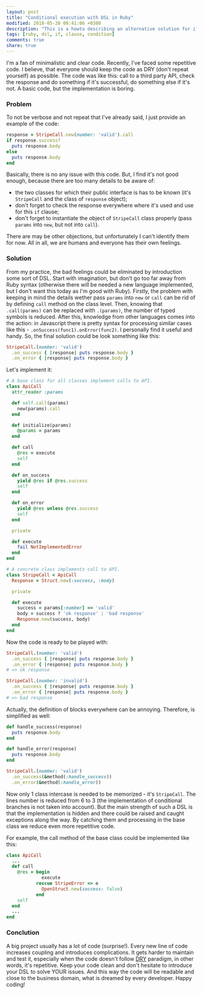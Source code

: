 ```yaml
---
layout: post
title: "Conditional execution with DSL in Ruby"
modified: 2018-05-28 00:41:06 +0300
description: "This is a howto describing an alternative solution for if-clause in Ruby."
tags: [ruby, dsl, if, clause, condition]
comments: true
share: true
---
```


I'm a fan of minimalistic and clear code. Recently, I've faced some repetitive code. I believe, that everyone should keep the code as DRY (don't repeat yourself) as possible. The code was like this: call to a third party API, check the response and do something if it's successful, do something else if it's not. A basic code, but the implementation is boring.

### Problem

To not be verbose and not repeat that I've already said, I just provide an example of the code:

```ruby
response = StripeCall.new(number: 'valid').call
if response.success?
  puts response.body
else
  puts response.body
end
```

Basically, there is no any issue with this code. But, I find it's not good enough, because there are too many details to be aware of:
- the two classes for which their public interface is has to be known (it's `StripeCall` and the class of `response` object);
- don't forget to check the response everywhere where it's used and use for this `if` clause;
- don't forget to instantiate the object of `StripeCall` class properly (pass `params` into `new`, but not into `call`).

There are may be other objections, but unfortunately I can't identify them for now. All in all, we are humans and everyone has their own feelings.

### Solution

From my practice, the bad feelings could be eliminated by introduction some sort of DSL. Start with imagination, but don't go too far away from Ruby syntax (otherwise there will be needed a new language implemented, but I don't want this today as I'm good with Ruby). Firstly, the problem with keeping in mind the details wether pass `params` into `new` or `call` can be rid of by defining `call` method on the class level. Then, knowing that `.call(params)` can be replaced with `.(params)`, the number of typed symbols is reduced. After this, knowledge from other languages comes into the action: in Javascript there is pretty syntax for processing similar cases like this - `.onSuccess(func1).onError(func2)`. I personally find it useful and handy. So, the final solution could be look something like this:


```ruby
StripeCall.(number: 'valid')
  .on_success { |response| puts response.body }
  .on_error { |response| puts response.body }
```

Let's implement it:

```ruby
# A base class for all classes implement calls to API.
class ApiCall
  attr_reader :params

  def self.call(params)
    new(params).call
  end

  def initialize(params)
    @params = params
  end

  def call
    @res = execute
    self
  end

  def on_success
    yield @res if @res.success
    self
  end

  def on_error
    yield @res unless @res.success
    self
  end

  private

  def execute
    fail NotImplementedError
  end
end
```

```ruby
# A concrete class implements call to API.
class StripeCall < ApiCall
  Response = Struct.new(:success, :body)

  private

  def execute
    success = params[:number] == 'valid'
    body = success ? 'ok response' : 'bad response'
    Response.new(success, body)
  end
end
```

Now the code is ready to be played with:

```ruby
StripeCall.(number: 'valid')
  .on_success { |response| puts response.body }
  .on_error { |response| puts response.body }
# => ok response

StripeCall.(number: 'invalid')
  .on_success { |response| puts response.body }
  .on_error { |response| puts response.body }
# => bad response
```


Actually, the definition of blocks everywhere can be annoying. Therefore, is simplified as well:

```ruby
def handle_success(response)
  puts response.body
end

def handle_error(response)
  puts response.body
end

StripeCall.(number: 'valid')
  .on_success(&method(:handle_success))
  .on_error(&method(:handle_error))
```

Now only 1 class intercase is needed to be memorized - it's `StripeCall`. The lines number is reduced from 6 to 3 (the implementation of conditional branches is not taken into account). But the main strength of such a DSL is that the implementation is hidden and there could be raised and caught exceptions along the way. By catching them and processing in the base class we reduce even more repetitive code.

For example, the call method of the base class could be implemented like this:

```ruby
class ApiCall
  ...
  def call
    @res = begin
             execute
           rescue StripeError => e
             OpenStruct.new(success: false)
           end
    self
  end
  ...
end
```

### Conclution

A big project usually has a lot of code (surprise!). Every new line of code increases coupling and introduces complications. It gets harder to maintain and test it, especially when the code doesn't follow [DRY](https://en.wikipedia.org/wiki/Don%27t_repeat_yourself) paradigm, in other words, it's repetitive. Keep your code clean and don't hesitate to introduce your DSL to solve YOUR issues. And this way the code will be readable and close to the business domain, what is dreamed by every developer. Happy coding!

